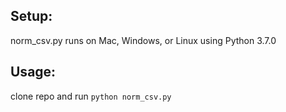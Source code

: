 ## Setup:
norm_csv.py runs on Mac, Windows, or Linux using Python 3.7.0

## Usage:
clone repo and run ```python norm_csv.py```
